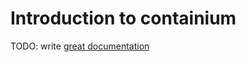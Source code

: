 # Introduction to containium

TODO: write [great documentation](http://jacobian.org/writing/great-documentation/what-to-write/)
